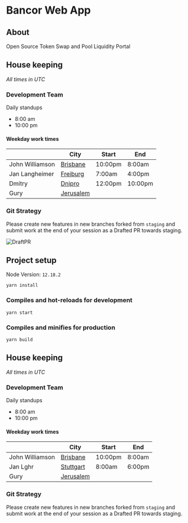 # Bancor Web App

## About

Open Source Token Swap and Pool Liquidity Portal

## House keeping

_All times in UTC_

### Development Team

Daily standups

- 8:00 am
- 10:00 pm

#### Weekday work times

|                 | City                                                                 | Start   | End     |
| --------------- | -------------------------------------------------------------------- | ------- | ------- |
| John Williamson | [Brisbane](https://www.timeanddate.com/worldclock/australia/)        | 10:00pm | 8:00am  |
| Jan Langheimer  | [Freiburg](https://www.timeanddate.com/worldclock/germany/freiburg)  | 7:00am  | 4:00pm  |
| Dmitry          | [Dnipro](https://www.timeanddate.com/worldclock/ukraine/dnipro)      | 12:00pm | 10:00pm |
| Gury            | [Jerusalem](https://www.timeanddate.com/worldclock/israel/jerusalem) |         |         |

### Git Strategy

Please create new features in new branches forked from `staging` and submit work at the end of your session as a Drafted PR towards staging.

![DraftPR](https://github.com/bancorprotocol/webapp/raw/master/docs/media/draftPr.png)

## Project setup

Node Version: `12.18.2`

```
yarn install
```

### Compiles and hot-reloads for development

```
yarn start
```

### Compiles and minifies for production

```
yarn build
```

## House keeping

_All times in UTC_

### Development Team

Daily standups

- 8:00 am
- 10:00 pm

#### Weekday work times

|                 | City                                                                  | Start   | End    |
| --------------- | --------------------------------------------------------------------- | ------- | ------ |
| John Williamson | [Brisbane](https://www.timeanddate.com/worldclock/australia/)         | 10:00pm | 8:00am |
| Jan Lghr        | [Stuttgart](https://www.timeanddate.com/worldclock/germany/stuttgart) | 8:00am  | 6:00pm |
| Gury            | [Jerusalem](https://www.timeanddate.com/worldclock/israel/jerusalem)  |         |        |

### Git Strategy

Please create new features in new branches forked from `staging` and submit work at the end of your session as a Drafted PR towards staging.
